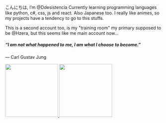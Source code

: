 こんにちは, I’m @Ddesistencia
Currently learning programming languages like python, c#, css, js and react. Also Japanese too.
I really like animes, so my projects have a tendency to go to this stuffs.

This is a second account too, is my "training room" my primary supposed to be @Hzera, but this seems like me main account now...

##### “I am not what happened to me, I am what I choose to become.”
― Carl Gustav Jung

<div>
  <a href="https://github.com/Ddesistencia">
    <img height="170em" src="https://github-readme-stats.vercel.app/api?username=Ddesistencia&show_icons=true&hide=prs&include_all_commits=true&count_private=true&theme=omni"/>
    <img height="170em" src="https://github-readme-stats.vercel.app/api/top-langs/?username=Ddesistencia&layout=compact&langs_count=16&theme=omni"/>
